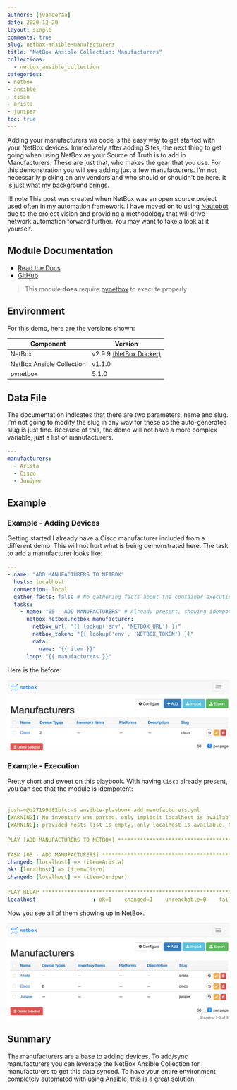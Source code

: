 ```yaml
---
authors: [jvanderaa]
date: 2020-12-20
layout: single
comments: true
slug: netbox-ansible-manufacturers
title: "NetBox Ansible Collection: Manufacturers"
collections:
  - netbox_ansible_collection
categories:
- netbox
- ansible
- cisco
- arista
- juniper
toc: true
---
```


Adding your manufacturers via code is the easy way to get started with your NetBox devices. Immediately after adding Sites, the next thing to get going when using NetBox as your Source of Truth is to add in Manufacturers. These are just that, who makes the gear that you use. For this demonstration you will see adding just a few manufacturers. I'm not necessarily picking on any vendors and who should or shouldn't be here. It is just what my background brings.

<!-- more -->

!!! note
    This post was created when NetBox was an open source project used often in my automation framework. I have moved on to using [Nautobot](https://www.nautobot.com) due to the project vision and providing a methodology that will drive network automation forward further. You may want to take a look at it yourself.


## Module Documentation

* [Read the Docs](https://netbox-ansible-collection.readthedocs.io/en/latest/plugins/netbox_manufacturer_module.html)
* [GitHub](https://github.com/netbox-community/ansible_modules/blob/devel/plugins/modules/netbox_manufacturer.py)

> This module **does** require [pynetbox](https://github.com/digitalocean/pynetbox) to execute properly

## Environment

For this demo, here are the versions shown:

| Component                 | Version                                                                     |
| ------------------------- | --------------------------------------------------------------------------- |
| NetBox                    | v2.9.9 [(NetBox Docker)](https://github.com/netbox-community/netbox-docker) |
| NetBox Ansible Collection | v1.1.0                                                                      |
| pynetbox                  | 5.1.0                                                                       |

## Data File

The documentation indicates that there are two parameters, name and slug. I'm not going to modify the slug in any way for these as the auto-generated slug is just fine. Because of this, the demo will not have a more complex variable, just a list of manufacturers.

```yaml
---
manufacturers:
  - Arista
  - Cisco
  - Juniper
```

## Example

### Example - Adding Devices

Getting started I already have a Cisco manufacturer included from a different demo. This will not hurt what is being demonstrated here. The task to add a manufacturer looks like:

```yaml
---
- name: "ADD MANUFACTURERS TO NETBOX"
  hosts: localhost
  connection: local
  gather_facts: false # No gathering facts about the container execution env
  tasks:
    - name: "05 - ADD MANUFACTURERS" # Already present, showing idempotency
      netbox.netbox.netbox_manufacturer:
        netbox_url: "{{ lookup('env', 'NETBOX_URL') }}"
        netbox_token: "{{ lookup('env', 'NETBOX_TOKEN') }}"
        data:
          name: "{{ item }}"
      loop: "{{ manufacturers }}"

```

Here is the before:

![NetBox Manufacturers Before](/images/2020/12/manufacturers_before.png)

### Example - Execution

Pretty short and sweet on this playbook. With having `Cisco` already present, you can see that the module is idempotent:

```yaml linenums="1"

josh-v@d27199d82bfc:~$ ansible-playbook add_manufacturers.yml 
[WARNING]: No inventory was parsed, only implicit localhost is available
[WARNING]: provided hosts list is empty, only localhost is available. Note that the implicit localhost does not match 'all'

PLAY [ADD MANUFACTURERS TO NETBOX] *******************************************************************************************************

TASK [05 - ADD MANUFACTURERS] ************************************************************************************************************
changed: [localhost] => (item=Arista)
ok: [localhost] => (item=Cisco)
changed: [localhost] => (item=Juniper)

PLAY RECAP *******************************************************************************************************************************
localhost                  : ok=1    changed=1    unreachable=0    failed=0    skipped=0    rescued=0    ignored=0   


```

Now you see all of them showing up in NetBox.

![NetBox Manufacturers After](/images/2020/12/manufacturers_after.png)

## Summary

The manufacturers are a base to adding devices. To add/sync manufacturers you can leverage the NetBox Ansible Collection for manufacturers to get this data synced. To have your entire environment completely automated with using Ansible, this is a great solution.
